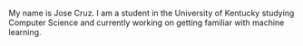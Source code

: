 My name is Jose Cruz. I am a student in the University of Kentucky studying Computer Science and currently working on getting familiar with machine learning.
